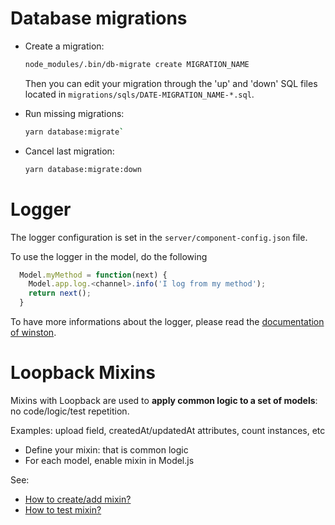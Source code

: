 Database migrations
===================

 * Create a migration:

   ``` bash
   node_modules/.bin/db-migrate create MIGRATION_NAME
   ```

   Then you can edit your migration through the 'up' and 'down' SQL files located
   in `migrations/sqls/DATE-MIGRATION_NAME-*.sql`.

 * Run missing migrations:

   ``` bash
   yarn database:migrate`
   ```

 * Cancel last migration:

   ``` bash
   yarn database:migrate:down
   ```

Logger
======

The logger configuration is set in the `server/component-config.json` file.

To use the logger in the model, do the following

```javascript
  Model.myMethod = function(next) {
    Model.app.log.<channel>.info('I log from my method');
    return next();
  }
```

To have more informations about the logger, please read the [documentation of winston](https://github.com/winstonjs/winston).


Loopback Mixins
===============

Mixins with Loopback are used to **apply common logic to a set of __models__**: no code/logic/test repetition.

Examples: upload field, createdAt/updatedAt attributes, count instances, etc

 * Define your mixin: that is common logic
 * For each model, enable mixin in Model.js

See:
 * [How to create/add mixin?](https://github.com/CyrilleHugues/demo-mixin-loopback/pull/1/files)
 * [How to test mixin?](https://github.com/CyrilleHugues/demo-mixin-loopback/pull/2/files)
